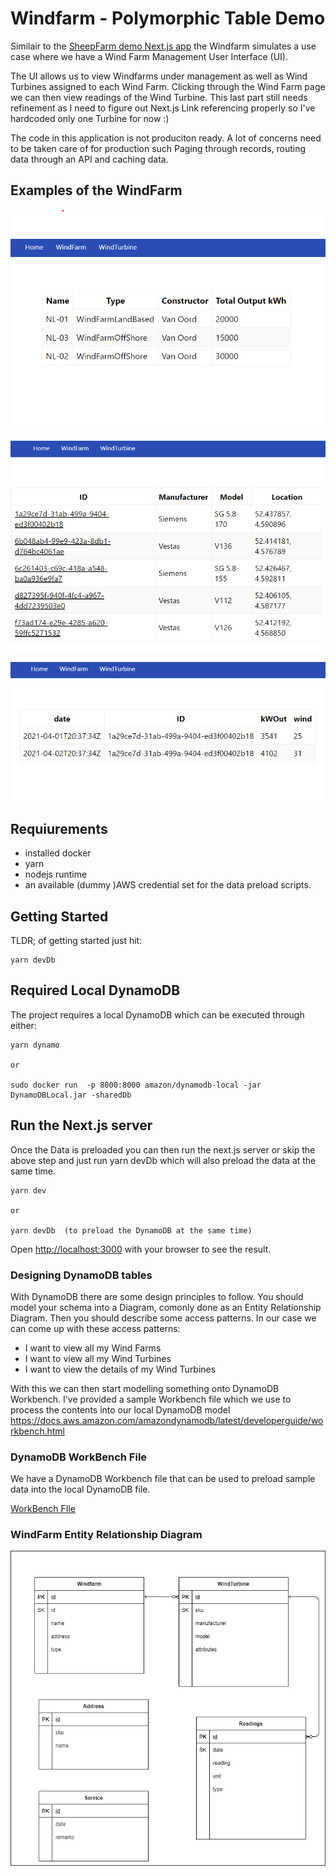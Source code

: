 # Windfarm - Polymorphic Table Demo

Similair to the [SheepFarm demo Next.js app](https://https://github.com/dariusjs/sheepfarm) the Windfarm simulates a use case where we have a Wind Farm Management User Interface (UI).

The UI allows us to view Windfarms under management as well as Wind Turbines assigned to each Wind Farm. Clicking through the Wind Farm page we can then view readings of the Wind Turbine. This last part still needs refinement as I need to figure out Next.js Link referencing properly so I've hardcoded only one Turbine for now :)

The code in this application is not produciton ready. A lot of concerns need to be taken care of for production such Paging through records, routing data through an API and caching data.

## Examples of the WindFarm

![allWindFarms.png](./architecture/assets/allWindFarms.png)

![allWindTurbines.png](./architecture/assets/allWindTurbines.png)

![turbineReadings.png](./architecture/assets/turbineReadings.png)

## Requiurements
* installed docker
* yarn
* nodejs runtime
* an available (dummy )AWS credential set for the data preload scripts.

## Getting Started

TLDR; of getting started just hit:

```
yarn devDb
```

## Required Local DynamoDB
The project requires a local DynamoDB which can be executed through either:

```
yarn dynamo

or 

sudo docker run  -p 8000:8000 amazon/dynamodb-local -jar DynamoDBLocal.jar -sharedDb
```

## Run the Next.js server

Once the Data is preloaded you can then run the next.js server or skip the above step and just run yarn devDb which will also preload the data at the same time.

```
yarn dev

or 

yarn devDb  (to preload the DynamoDB at the same time)
```

Open [http://localhost:3000](http://localhost:3000) with your browser to see the result.

### Designing DynamoDB tables 

With DynamoDB there are some design principles to follow. You should model your schema into a Diagram, comonly done as an Entity Relationship Diagram. Then you should describe some access patterns. In our case we can come up with these access patterns:

* I want to view all my Wind Farms
* I want to view all my Wind Turbines
* I want to view the details of my Wind Turbines


With this we can then start modelling something onto DynamoDB Workbench. I've provided a sample Workbench file which we use to process the contents into our local DynamoDB model https://docs.aws.amazon.com/amazondynamodb/latest/developerguide/workbench.html


### DynamoDB WorkBench File
We have a DynamoDB Workbench file that can be used to preload sample data into the local DynamoDB file.

[WorkBench FIle](./architecture/windfarm.json)

### WindFarm Entity Relationship Diagram
![windfarm.png](./architecture/windfarm.png)
